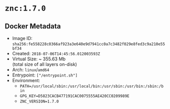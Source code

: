 # `znc:1.7.0`

## Docker Metadata

- Image ID: `sha256:fe558228c0366af923a3e640e9d7941cc0a7c3482f029e8fed3c9a210e55bf34`
- Created: `2018-07-06T14:45:56.012003593Z`
- Virtual Size: ~ 355.63 Mb  
  (total size of all layers on-disk)
- Arch: `linux`/`amd64`
- Entrypoint: `["/entrypoint.sh"]`
- Environment:
  - `PATH=/usr/local/sbin:/usr/local/bin:/usr/sbin:/usr/bin:/sbin:/bin`
  - `GPG_KEY=D5823CACB477191CAC0075555AE420CC0209989E`
  - `ZNC_VERSION=1.7.0`
